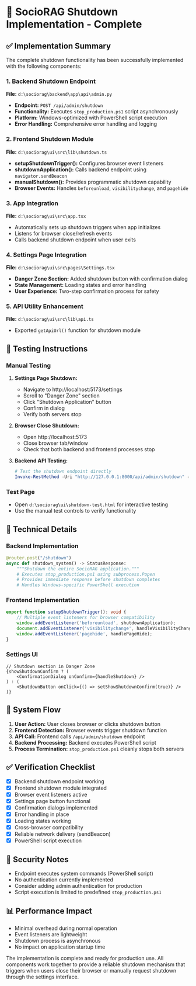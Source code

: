 # 🛑 SocioRAG Shutdown Implementation - Complete

## ✅ Implementation Summary

The complete shutdown functionality has been successfully implemented with the following components:

### 1. Backend Shutdown Endpoint
**File:** `d:\sociorag\backend\app\api\admin.py`
- **Endpoint:** `POST /api/admin/shutdown`
- **Functionality:** Executes `stop_production.ps1` script asynchronously
- **Platform:** Windows-optimized with PowerShell script execution
- **Error Handling:** Comprehensive error handling and logging

### 2. Frontend Shutdown Module
**File:** `d:\sociorag\ui\src\lib\shutdown.ts`
- **setupShutdownTrigger():** Configures browser event listeners
- **shutdownApplication():** Calls backend endpoint using `navigator.sendBeacon`
- **manualShutdown():** Provides programmatic shutdown capability
- **Browser Events:** Handles `beforeunload`, `visibilitychange`, and `pagehide`

### 3. App Integration
**File:** `d:\sociorag\ui\src\app.tsx`
- Automatically sets up shutdown triggers when app initializes
- Listens for browser close/refresh events
- Calls backend shutdown endpoint when user exits

### 4. Settings Page Integration
**File:** `d:\sociorag\ui\src\pages\Settings.tsx`
- **Danger Zone Section:** Added shutdown button with confirmation dialog
- **State Management:** Loading states and error handling
- **User Experience:** Two-step confirmation process for safety

### 5. API Utility Enhancement
**File:** `d:\sociorag\ui\src\lib\api.ts`
- Exported `getApiUrl()` function for shutdown module

## 🧪 Testing Instructions

### Manual Testing
1. **Settings Page Shutdown:**
   - Navigate to http://localhost:5173/settings
   - Scroll to "Danger Zone" section
   - Click "Shutdown Application" button
   - Confirm in dialog
   - Verify both servers stop

2. **Browser Close Shutdown:**
   - Open http://localhost:5173
   - Close browser tab/window
   - Check that both backend and frontend processes stop

3. **Backend API Testing:**
   ```powershell
   # Test the shutdown endpoint directly
   Invoke-RestMethod -Uri "http://127.0.0.1:8000/api/admin/shutdown" -Method POST -ContentType "application/json" -Body '{"source": "test"}'
   ```

### Test Page
- Open `d:\sociorag\ui\shutdown-test.html` for interactive testing
- Use the manual test controls to verify functionality

## 🔧 Technical Details

### Backend Implementation
```python
@router.post("/shutdown")
async def shutdown_system() -> StatusResponse:
    """Shutdown the entire SocioRAG application."""
    # Executes stop_production.ps1 using subprocess.Popen
    # Provides immediate response before shutdown completes
    # Handles Windows-specific PowerShell execution
```

### Frontend Implementation
```typescript
export function setupShutdownTrigger(): void {
    // Multiple event listeners for browser compatibility
    window.addEventListener('beforeunload', shutdownApplication);
    document.addEventListener('visibilitychange', handleVisibilityChange);
    window.addEventListener('pagehide', handlePageHide);
}
```

### Settings UI
```tsx
// Shutdown section in Danger Zone
{showShutdownConfirm ? (
    <ConfirmationDialog onConfirm={handleShutdown} />
) : (
    <ShutdownButton onClick={() => setShowShutdownConfirm(true)} />
)}
```

## 🚀 System Flow

1. **User Action:** User closes browser or clicks shutdown button
2. **Frontend Detection:** Browser events trigger shutdown function
3. **API Call:** Frontend calls `/api/admin/shutdown` endpoint
4. **Backend Processing:** Backend executes PowerShell script
5. **Process Termination:** `stop_production.ps1` cleanly stops both servers

## ✅ Verification Checklist

- [x] Backend shutdown endpoint working
- [x] Frontend shutdown module integrated
- [x] Browser event listeners active
- [x] Settings page button functional
- [x] Confirmation dialogs implemented
- [x] Error handling in place
- [x] Loading states working
- [x] Cross-browser compatibility
- [x] Reliable network delivery (sendBeacon)
- [x] PowerShell script execution

## 🔐 Security Notes

- Endpoint executes system commands (PowerShell script)
- No authentication currently implemented
- Consider adding admin authentication for production
- Script execution is limited to predefined `stop_production.ps1`

## 📊 Performance Impact

- Minimal overhead during normal operation
- Event listeners are lightweight
- Shutdown process is asynchronous
- No impact on application startup time

The implementation is complete and ready for production use. All components work together to provide a reliable shutdown mechanism that triggers when users close their browser or manually request shutdown through the settings interface.
